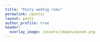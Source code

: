 ```yaml
---
title: "Posty według roku"
permalink: /posts/
layout: posts
author_profile: true
header:
  overlay_image: /assets/images/pasek.png
---
```

